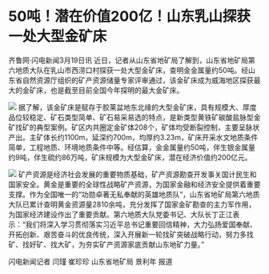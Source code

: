 # 50吨！潜在价值200亿！山东乳山探获一处大型金矿床

齐鲁网·闪电新闻3月19日讯
近日，记者从山东省地矿局了解到，山东省地矿局第六地质大队在乳山市西涝口村探获一处大型金矿床，查明金金属量约50吨。经山东省自然资源厅组织的矿产资源储量专家评审通过，该金矿床成为威海地区探获最大的金矿床，也是截至目前全国今年探明的最大金矿床。

![](https://inews.gtimg.com/om_bt/OPTsTMrnVvQhheZJfVRx8CW9bvkuDRTn1FoeNQmmaW4pgAA/1000)
据了解，该金矿床是赋存于胶莱盆地东北缘的大型金矿床，具有规模大、厚度品位较稳定、矿石类型简单、矿石易采易选的特点，是新类型黄铁矿碳酸盐脉型金矿找矿的典型案例。矿区内共圈定金矿体208个，矿体均受断裂控制，主要呈脉状产出。主矿体长约1100m，延深约700m，均厚约3.23m，矿床开采水文地质条件简单，工程地质、环境地质条件中等。经估算，金金属量约50吨，伴生银金属量约9吨，伴生硫约86万吨，矿床规模为大型金矿床，潜在经济价值约200亿元。

![](https://inews.gtimg.com/om_bt/OkQgHnjFWUd0T_8spsd8CSkVUTcWztOGTPWGsqaRfwGBoAA/1000)
矿产资源是经济社会发展的重要物质基础，矿产资源勘查开发事关国计民生和国家安全。黄金是重要的全球性战略矿产资源，为国家金融和经济安全提供着重要支撑。作为全国唯一的“功勋卓著无私奉献的英雄地质队”，山东省地矿局第六地质大队已累计查明黄金资源量2810余吨，充分发挥了国家金矿勘查的主力军作用，为国家经济建设作出了重要贡献。第六地质大队党委书记、大队长丁正江表示：“我们将深入学习贯彻落实习近平总书记重要回信精神，大力弘扬爱国奉献、开拓创新、艰苦奋斗的优良传统，深入开展新一轮找矿突破战略行动，努力多找矿、找好矿、找大矿，为夯实矿产资源家底贡献山东地矿力量。”

闪电新闻记者 闫瑾 崔珍珍 山东省地矿局 景利年 报道


